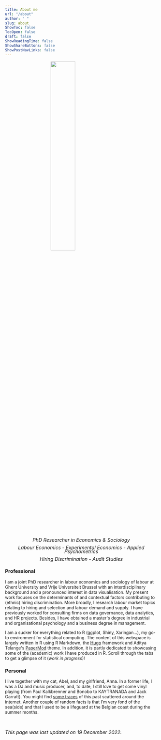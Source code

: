 ```yaml
---
title: About me
url: "/about"
author: " "
slug: about
ShowToc: false
TocOpen: false
draft: false
ShowReadingTime: false
ShowShareButtons: false
ShowPostNavLinks: false
---
```




<img src="https://raw.githubusercontent.com/lglip/louislippens/main/images/profilecutout.png" width="40%" style="display: block; margin: auto;" />

<p style="line-height:.8; font-style:italic; text-align:center"><font size="3">PhD Researcher in Economics & Sociology <br></br> Labour Economics - Experimental Economics - Applied Psychometrics <br></br> Hiring Discrimination - Audit Studies </font></p>


### Professional
I am a joint PhD researcher in labour economics and sociology of labour at Ghent University and Vrije Universiteit Brussel with an interdisciplinary background and a pronounced interest in data visualisation. My present work focuses on the determinants of and contextual factors contributing to (ethnic) hiring discrimination. More broadly, I research labour market topics relating to hiring and selection and labour demand and supply. I have previously worked for consulting firms on data governance, data analytics, and HR projects. Besides, I have obtained a master's degree in industrial and organisational psychology and a business degree in management.

I am a sucker for everything related to R (ggplot, Shiny, Xaringan...), my go-to environment for statistical computing. The content of this webspace is largely written in R using R Markdown, the <a href="https://gohugo.io/" target="_blank">Hugo</a> framework and Aditya Telange's <a href="https://github.com/adityatelange/hugo-PaperMod" target="_blank">PaperMod</a> theme. In addition, it is partly dedicated to showcasing some of the (academic) work I have produced in R. Scroll through the tabs to get a glimpse of it (*work in progress*)!


### Personal
I live together with my cat, Abel, and my girlfriend, Anna. In a former life, I was a DJ and music producer, and, to date, I still love to get some vinyl playing (from Paul Kalkbrenner and Bonobo to KAYTRANADA and Jack Garratt). You might find <a href="https://soundcloud.com/subwaves" target="_blank">some traces</a> of this past scattered around the internet. Another couple of random facts is that I'm very fond of the sea(side) and that I used to be a lifeguard at the Belgian coast during the summer months.

<br></br>
<font size="3"> _This page was last updated on 19 December 2022._ <font>
